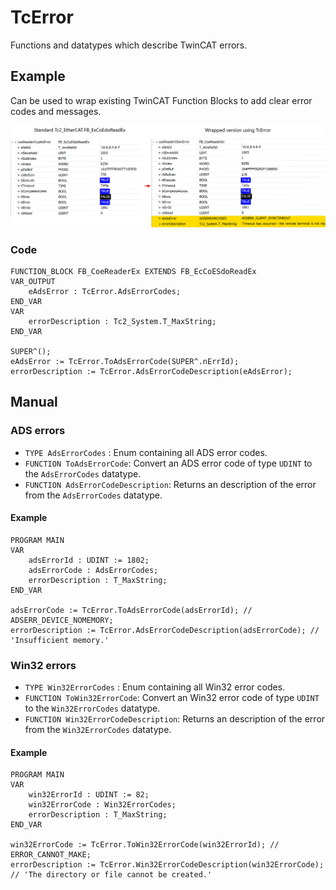 # TcError

Functions and datatypes which describe TwinCAT errors.

## Example

Can be used to wrap existing TwinCAT Function Blocks to add clear error codes and messages.

![](example.png)

### Code

```
FUNCTION_BLOCK FB_CoeReaderEx EXTENDS FB_EcCoESdoReadEx
VAR_OUTPUT
    eAdsError : TcError.AdsErrorCodes;
END_VAR
VAR
    errorDescription : Tc2_System.T_MaxString;
END_VAR

SUPER^();
eAdsError := TcError.ToAdsErrorCode(SUPER^.nErrId);
errorDescription := TcError.AdsErrorCodeDescription(eAdsError);
```

## Manual

### ADS errors

- `TYPE AdsErrorCodes` : Enum containing all ADS error codes.
- `FUNCTION ToAdsErrorCode`: Convert an ADS error code of type `UDINT` to the `AdsErrorCodes` datatype.
- `FUNCTION AdsErrorCodeDescription`: Returns an description of the error from the `AdsErrorCodes` datatype.

#### Example

```
PROGRAM MAIN
VAR
	adsErrorId : UDINT := 1802;
	adsErrorCode : AdsErrorCodes;
	errorDescription : T_MaxString;
END_VAR

adsErrorCode := TcError.ToAdsErrorCode(adsErrorId); // ADSERR_DEVICE_NOMEMORY;
errorDescription := TcError.AdsErrorCodeDescription(adsErrorCode); // 'Insufficient memory.'
```

### Win32 errors

- `TYPE Win32ErrorCodes` : Enum containing all Win32 error codes.
- `FUNCTION ToWin32ErrorCode`: Convert an Win32 error code of type `UDINT` to the `Win32ErrorCodes` datatype.
- `FUNCTION Win32ErrorCodeDescription`: Returns an description of the error from the `Win32ErrorCodes` datatype.

#### Example

```
PROGRAM MAIN
VAR
	win32ErrorId : UDINT := 82;
	win32ErrorCode : Win32ErrorCodes;
	errorDescription : T_MaxString;
END_VAR

win32ErrorCode := TcError.ToWin32ErrorCode(win32ErrorId); // ERROR_CANNOT_MAKE;
errorDescription := TcError.Win32ErrorCodeDescription(win32ErrorCode); // 'The directory or file cannot be created.'
